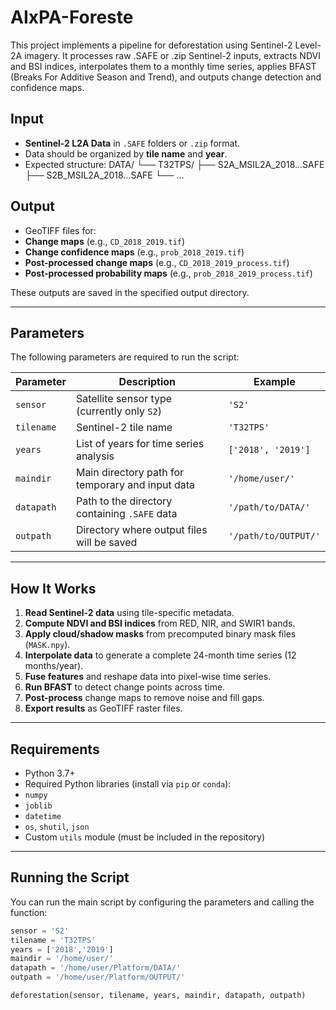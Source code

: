 # AIxPA-Foreste

This project implements a pipeline for deforestation using Sentinel-2 Level-2A imagery. It processes raw .SAFE or .zip Sentinel-2 inputs, extracts NDVI and BSI indices, interpolates them to a monthly time series, applies BFAST (Breaks For Additive Season and Trend), and outputs change detection and confidence maps.

## Input

- **Sentinel-2 L2A Data** in `.SAFE` folders or `.zip` format.
- Data should be organized by **tile name** and **year**.
- Expected structure:
DATA/
  └── T32TPS/
      ├── S2A_MSIL2A_2018...SAFE
      ├── S2B_MSIL2A_2018...SAFE
      └── ...


## Output

- GeoTIFF files for:
- **Change maps** (e.g., `CD_2018_2019.tif`)
- **Change confidence maps** (e.g., `prob_2018_2019.tif`)
- **Post-processed change maps** (e.g., `CD_2018_2019_process.tif`)
- **Post-processed probability maps** (e.g., `prob_2018_2019_process.tif`)

These outputs are saved in the specified output directory.

---

## Parameters

The following parameters are required to run the script:

| Parameter  | Description                                    | Example                            |
|------------|------------------------------------------------|------------------------------------|
| `sensor`   | Satellite sensor type (currently only `S2`)    | `'S2'`                              |
| `tilename` | Sentinel-2 tile name                           | `'T32TPS'`                          |
| `years`    | List of years for time series analysis         | `['2018', '2019']`                 |
| `maindir`  | Main directory path for temporary and input data | `'/home/user/'`                  |
| `datapath` | Path to the directory containing `.SAFE` data  | `'/path/to/DATA/'`                 |
| `outpath`  | Directory where output files will be saved     | `'/path/to/OUTPUT/'`               |

---

## How It Works

1. **Read Sentinel-2 data** using tile-specific metadata.
2. **Compute NDVI and BSI indices** from RED, NIR, and SWIR1 bands.
3. **Apply cloud/shadow masks** from precomputed binary mask files (`MASK.npy`).
4. **Interpolate data** to generate a complete 24-month time series (12 months/year).
5. **Fuse features** and reshape data into pixel-wise time series.
6. **Run BFAST** to detect change points across time.
7. **Post-process** change maps to remove noise and fill gaps.
8. **Export results** as GeoTIFF raster files.

---

## Requirements

- Python 3.7+
- Required Python libraries (install via `pip` or `conda`):
- `numpy`
- `joblib`
- `datetime`
- `os`, `shutil`, `json`
- Custom `utils` module (must be included in the repository)

---

## Running the Script

You can run the main script by configuring the parameters and calling the function:

```python
sensor = 'S2'
tilename = 'T32TPS'
years = ['2018','2019']
maindir = '/home/user/'
datapath = '/home/user/Platform/DATA/'
outpath = '/home/user/Platform/OUTPUT/'

deforestation(sensor, tilename, years, maindir, datapath, outpath)


